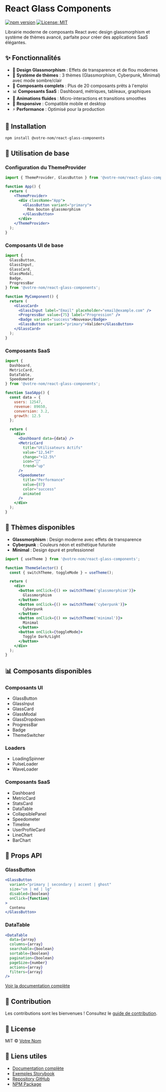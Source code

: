 # React Glass Components

[![npm version](https://badge.fury.io/js/%40votre-nom%2Freact-glass-components.svg)](https://badge.fury.io/js/%40votre-nom%2Freact-glass-components)
[![License: MIT](https://img.shields.io/badge/License-MIT-yellow.svg)](https://opensource.org/licenses/MIT)

Librairie moderne de composants React avec design glassmorphism et système de thèmes avancé, parfaite pour créer des applications SaaS élégantes.

## ✨ Fonctionnalités

- 🎨 **Design Glassmorphism** : Effets de transparence et de flou modernes
- 🌈 **Système de thèmes** : 3 thèmes (Glassmorphism, Cyberpunk, Minimal) avec mode sombre/clair
- 🧩 **Composants complets** : Plus de 20 composants prêts à l'emploi
- 📊 **Composants SaaS** : Dashboard, métriques, tableaux, graphiques
- 🔄 **Animations fluides** : Micro-interactions et transitions smoothes
- 📱 **Responsive** : Compatible mobile et desktop
- ⚡ **Performance** : Optimisé pour la production

## 🚀 Installation

```bash
npm install @votre-nom/react-glass-components
```

## 📖 Utilisation de base

### Configuration du ThemeProvider

```jsx
import { ThemeProvider, GlassButton } from '@votre-nom/react-glass-components';

function App() {
  return (
    <ThemeProvider>
      <div className="App">
        <GlassButton variant="primary">
          Mon bouton glassmorphism
        </GlassButton>
      </div>
    </ThemeProvider>
  );
}
```

### Composants UI de base

```jsx
import {
  GlassButton,
  GlassInput,
  GlassCard,
  GlassModal,
  Badge,
  ProgressBar
} from '@votre-nom/react-glass-components';

function MyComponent() {
  return (
    <GlassCard>
      <GlassInput label="Email" placeholder="email@example.com" />
      <ProgressBar value={75} label="Progression" />
      <Badge variant="success">Nouveau</Badge>
      <GlassButton variant="primary">Valider</GlassButton>
    </GlassCard>
  );
}
```

### Composants SaaS

```jsx
import {
  Dashboard,
  MetricCard,
  DataTable,
  Speedometer
} from '@votre-nom/react-glass-components';

function SaaSApp() {
  const data = {
    users: 12547,
    revenue: 89650,
    conversion: 3.2,
    growth: 12.5
  };

  return (
    <div>
      <Dashboard data={data} />
      <MetricCard
        title="Utilisateurs Actifs"
        value="12,547"
        change="+12.5%"
        icon="👥"
        trend="up"
      />
      <Speedometer
        title="Performance"
        value={87}
        color="success"
        animated
      />
    </div>
  );
}
```

## 🎨 Thèmes disponibles

- **Glassmorphism** : Design moderne avec effets de transparence
- **Cyberpunk** : Couleurs néon et esthétique futuriste
- **Minimal** : Design épuré et professionnel

```jsx
import { useTheme } from '@votre-nom/react-glass-components';

function ThemeSelector() {
  const { switchTheme, toggleMode } = useTheme();

  return (
    <div>
      <button onClick={() => switchTheme('glassmorphism')}>
        Glassmorphism
      </button>
      <button onClick={() => switchTheme('cyberpunk')}>
        Cyberpunk
      </button>
      <button onClick={() => switchTheme('minimal')}>
        Minimal
      </button>
      <button onClick={toggleMode}>
        Toggle Dark/Light
      </button>
    </div>
  );
}
```

## 📊 Composants disponibles

### Composants UI
- GlassButton
- GlassInput
- GlassCard
- GlassModal
- GlassDropdown
- ProgressBar
- Badge
- ThemeSwitcher

### Loaders
- LoadingSpinner
- PulseLoader
- WaveLoader

### Composants SaaS
- Dashboard
- MetricCard
- StatsCard
- DataTable
- CollapsiblePanel
- Speedometer
- Timeline
- UserProfileCard
- LineChart
- BarChart

## 🔧 Props API

### GlassButton
```jsx
<GlassButton
  variant="primary | secondary | accent | ghost"
  size="sm | md | lg"
  disabled={boolean}
  onClick={function}
>
  Contenu
</GlassButton>
```

### DataTable
```jsx
<DataTable
  data={array}
  columns={array}
  searchable={boolean}
  sortable={boolean}
  pagination={boolean}
  pageSize={number}
  actions={array}
  filters={array}
/>
```

[Voir la documentation complète](https://votre-nom.github.io/react-glass-components)

## 🤝 Contribution

Les contributions sont les bienvenues ! Consultez le [guide de contribution](CONTRIBUTING.md).

## 📄 License

MIT © [Votre Nom](https://github.com/votre-nom)

## 🔗 Liens utiles

- [Documentation complète](https://votre-nom.github.io/react-glass-components)
- [Exemples Storybook](https://storybook.votre-nom.com)
- [Repository GitHub](https://github.com/votre-nom/react-glass-components)
- [NPM Package](https://www.npmjs.com/package/@votre-nom/react-glass-components)